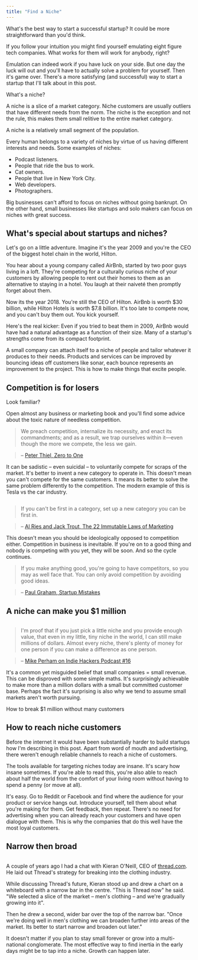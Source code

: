 ```yaml
---
title: "Find a Niche"
---
```


What's the best way to start a successful startup? It could be more straightforward than you'd think.

If you follow your intuition you might find yourself emulating eight figure tech companies. What works for them will work for anybody, right? 

Emulation can indeed work if you have luck on your side. But one day the luck will out and you'll have to actually solve a problem for yourself. Then it's game over. There's a more satisfying (and successful) way to start a startup that I'll talk about in this post.

<div class="image">
  <img src="http://a.nosaj.io/niche/niche-definition.jpg" alt="" />
  <div class="caption">What's a niche?</div>
</div>

A niche is a slice of a market category. Niche customers are usually outliers that have different needs from the norm. The niche is the exception and not the rule, this makes them small relitive to the entire market category. 

<div class="image">
  <img src="http://a.nosaj.io/niche/niche-visualised.png" alt="" />
  <div class="caption">A niche is a relatively small segment of the population.</div>
</div>

Every human belongs to a variety of niches by virtue of us having different interests and needs. Some examples of niches:

- Podcast listeners.
- People that ride the bus to work.
- Cat owners.
- People that live in New York City.
- Web developers.
- Photographers.

Big businesses can't afford to focus on niches without going bankrupt. On the other hand, small businesses like startups and solo makers can focus on niches with great success. 


## What's special about startups and niches?

Let's go on a little adventure. Imagine it's the year 2009 and you're the CEO of the biggest hotel chain in the world, Hilton.

You hear about a young company called AirBnb, started by two poor guys living in a loft. They're competing for a culturally curious niche of your customers by allowing people to rent out their homes to them as an alternative to staying in a hotel. You laugh at their naiveté then promptly forget about them.

Now its the year 2018. You're still the CEO of Hilton. AirBnb is worth $30 billion, while Hilton Hotels is worth $7.8 billion. It's too late to compete now, and you can't buy them out. You kick yourself.

Here's the real kicker: Even if you tried to beat them in 2009, AirBnb would have had a natural advantage as a function of their size. Many of a startup's strengths come from its compact footprint.

A small company can attach itself to a niche of people and tailor whatever it produces to their needs. Products and services can be improved by bouncing ideas off customers like sonar, each bounce represents an improvement to the project. This is how to make things that excite people.

## Competition is for losers
<div class="image">
  <img src="http://a.nosaj.io/niche/escalator.gif" alt="" />
  <div class="caption">Look familiar?</div>
</div>

Open almost any business or marketing book and you'll find some advice about the toxic nature of needless competition.

> We preach competition, internalize its necessity, and enact its commandments; and as a result, we trap ourselves within it—even though the more we compete, the less we gain. 

> – [Peter Thiel, Zero to One](https://www.amazon.co.uk/Zero-One-Notes-Startups-Future/dp/0804139296)

It can be sadistic – even suicidal – to voluntarily compete for scraps of the market. It's better to invent a new category to operate in. This doesn't mean you can't compete for the same customers. It means its better to solve the same problem differently to the competition. The modern example of this is Tesla vs the car industry.

<div class="image">
  <img src="http://a.nosaj.io/niche/tesla-meme.jpg" alt="" />
</div>

> If you can't be first in a category, set up a new category you can be first in.

> – [Al Ries and Jack Trout, The 22 Immutable Laws of Marketing](https://www.amazon.co.uk/22-Immutable-Laws-Marketing/dp/1861976100)

This doesn't mean you should be ideologically opposed to competition either. Competition in business is inevitable. If you're on to a good thing and nobody is competing with you yet, they will be soon. And so the cycle continues.

> If you make anything good, you're going to have competitors, so you may as well face that. You can only avoid competition by avoiding good ideas.

> – [Paul Graham, Startup Mistakes](http://paulgraham.com/startupmistakes.html)

## A niche can make you $1 million

<div class="image">
  <img src="http://a.nosaj.io/niche/moneybed.jpeg" alt="" />
  <div class="caption"></div>
</div>

> I'm proof that if you just pick a little niche and you provide enough value, that even in my little, tiny niche in the world, I can still make millions of dollars. Almost every niche, there's plenty of money for one person if you can make a difference as one person.

> – [Mike Perham on Indie Hackers Podcast #16](https://www.indiehackers.com/podcast/016-mike-perham-of-sidekiq#1229.767)

It's a common yet misguided belief that small companies = small revenue. This can be disproved with some simple maths. It's surprisingly achievable to make more than a million dollars with a small but committed customer base. Perhaps the fact it's surprising is also why we tend to assume small markets aren't worth pursuing.

<div class="image">
  <img src="http://a.nosaj.io/niche/niche-calculations.png" alt="" />
  <div class="caption">How to break $1 million without many customers</div>
</div>

## How to reach niche customers

Before the internet it would have been substantially harder to build startups how I'm describing in this post. Apart from word of mouth and advertising, there weren't enough reliable channels to reach a niche of customers.

The tools available for targeting niches today are insane. It's scary how insane sometimes. If you're able to read this, you're also able to reach about half the world from the comfort of your living room without having to spend a penny (or move at all).

It's easy. Go to Reddit or Facebook and find where the audience for your product or service hangs out. Introduce yourself, tell them about what you're making for them. Get feedback, then repeat. There's no need for advertising when you can already reach your customers and have open dialogue with them. This is why the companies that do this well have the most loyal customers.

## Narrow then broad

<div class="image">
  <img src="http://a.nosaj.io/niche/narrow-then-broad.png" alt="" />
  <div class="caption"></div>
</div>

A couple of years ago I had a chat with Kieran O'Neill, CEO of [thread.com](http://www.thread.com). He laid out Thread's strategy for breaking into the clothing industry.

While discussing Thread's future, Kieran stood up and drew a chart on a whiteboard with a narrow bar in the centre. "This is Thread now" he said. "We selected a slice of the market – men's clothing – and we're gradually growing into it".

Then he drew a second, wider bar over the top of the narrow bar. "Once we're doing well in men's clothing we can broaden further into areas of the market. Its better to start narrow and broaden out later."

It doesn't matter if you plan to stay small forever or grow into a multi-national conglomerate. The most effective way to find inertia in the early days might be to tap into a niche. Growth can happen later.
